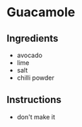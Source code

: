 # Guacamole
## Ingredients
* avocado 
* lime
* salt
* chilli powder
## Instructions
* don't make it
